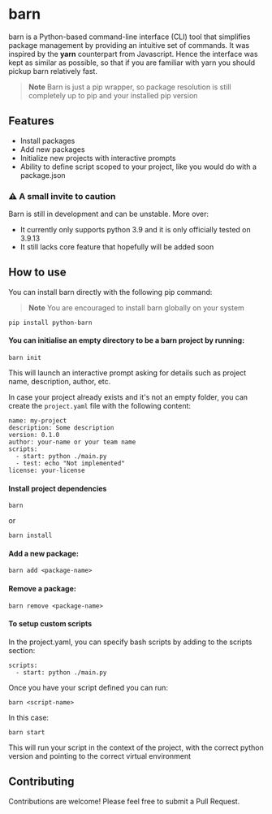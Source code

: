 # barn

barn is a Python-based command-line interface (CLI) tool that simplifies package management by providing an intuitive set of commands.
It was inspired by the **yarn** counterpart from Javascript.
Hence the interface was kept as similar as possible, so that if you are familiar with yarn you should pickup barn relatively fast.

> **Note**
> Barn is just a pip wrapper, so package resolution is still completely
> up to pip and your installed pip version

## Features

- Install packages
- Add new packages
- Initialize new projects with interactive prompts
- Ability to define script scoped to your project, like you would do with a package.json

### ⚠️ A small invite to caution

Barn is still in development and can be unstable.
More over:

- It currently only supports python 3.9 and it is only officially tested on 3.9.13
- It still lacks core feature that hopefully will be added soon

## How to use

You can install barn directly with the following pip command:

> **Note**
> You are encouraged to install barn globally on your system

```
pip install python-barn
```

#### You can initialise an empty directory to be a barn project by running:

```
barn init
```

This will launch an interactive prompt asking for details such as project name, description, author, etc.

In case your project already exists and it's not an empty folder, you can create the `project.yaml` file with the following content:

```
name: my-project
description: Some description
version: 0.1.0
author: your-name or your team name
scripts:
  - start: python ./main.py
  - test: echo "Not implemented"
license: your-license
```

#### Install project dependencies

```
barn
```

or

```
barn install
```

#### Add a new package:

```
barn add <package-name>
```

#### Remove a package:

```
barn remove <package-name>
```

#### To setup custom scripts

In the project.yaml, you can specify bash scripts by adding to the scripts section:

```
scripts:
  - start: python ./main.py
```

Once you have your script defined you can run:

```
barn <script-name>
```

In this case:

```
barn start
```

This will run your script in the context of the project, with the correct python version and pointing to the correct virtual environment

## Contributing

Contributions are welcome! Please feel free to submit a Pull Request.
